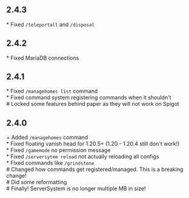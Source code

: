 ## 2.4.3

\* Fixed `/teleportall` and `/disposal`<br>

## 2.4.2

\* Fixed MariaDB connections<br>

## 2.4.1

\* Fixed `/managehomes list` command<br>
\* Fixed command system registering commands when it shouldn't<br>
\# Locked some features behind paper as they will not work on Spigot<br>

## 2.4.0

\+ Added `/managehomes` command<br>
\* Fixed floating vanish head for 1.20.5+ (1.20 - 1.20.4 still don't work!)<br>
\* Fixed `/gamemode` no permission message<br>
\* Fixed `/serversytem reload` not actually reloading all configs<br>
\* Fixed commands like `/grindstone`<br>
\# Changed how commands get registered/managed. This is a breaking change!<br>
\# Did some reformatting<br>
\# Finally! ServerSystem is no longer multiple MB in size!<br>